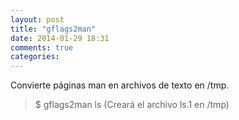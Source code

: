 ```yaml
---
layout: post
title: "gflags2man"
date: 2014-01-29 18:31
comments: true
categories: 
---
```

Convierte páginas man en archivos de texto en /tmp.

>$ gflags2man ls (Creará el archivo ls.1 en /tmp)


